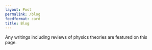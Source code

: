 ```yaml
---
layout: Post
permalink: /blog
feedformat: card
title: Blog
---
```


Any writings including reviews of physics theories are featured on this page.